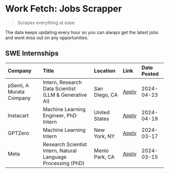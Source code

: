 # Work Fetch: Jobs Scrapper
> Scrapes everything at ease

The data keeps updating every hour so you can always get the latest jobs and wont miss out on any opportunities.

## SWE Internships
<!--START_SECTION:workfetch-->
| Company                 | Title                                                        | Location       | Link                                                                                                                                                                                                                                                                         | Date Posted   |
|:------------------------|:-------------------------------------------------------------|:---------------|:-----------------------------------------------------------------------------------------------------------------------------------------------------------------------------------------------------------------------------------------------------------------------------|:--------------|
| pSemi, A Murata Company | Intern, Research Data Scientist (LLM & Generative AI)        | San Diego, CA  | [Apply](https://www.linkedin.com/jobs/view/intern-research-data-scientist-llm-generative-ai-at-psemi-a-murata-company-3887074168?position=7&pageNum=0&refId=tKe6oBWBX6tqwFPDRcIR3g%3D%3D&trackingId=gwrjefXiW8sfSATHDw6%2Fhg%3D%3D&trk=public_jobs_jserp-result_search-card) | 2024-04-23    |
| Instacart               | Machine Learning Engineer, PhD Intern                        | United States  | [Apply](https://www.linkedin.com/jobs/view/machine-learning-engineer-phd-intern-at-instacart-3901991739?position=2&pageNum=0&refId=tKe6oBWBX6tqwFPDRcIR3g%3D%3D&trackingId=NKE6N5%2BEWafrp7BQ4R0LAA%3D%3D&trk=public_jobs_jserp-result_search-card)                          | 2024-04-19    |
| GPTZero                 | Machine Learning Intern                                      | New York, NY   | [Apply](https://www.linkedin.com/jobs/view/machine-learning-intern-at-gptzero-3860723963?position=6&pageNum=0&refId=tKe6oBWBX6tqwFPDRcIR3g%3D%3D&trackingId=HlJNMtKp4P4UNFAAKaK8PA%3D%3D&trk=public_jobs_jserp-result_search-card)                                           | 2024-03-17    |
| Meta                    | Research Scientist Intern, Natural Language Processing (PhD) | Menlo Park, CA | [Apply](https://www.linkedin.com/jobs/view/research-scientist-intern-natural-language-processing-phd-at-meta-3858718375?position=8&pageNum=0&refId=tKe6oBWBX6tqwFPDRcIR3g%3D%3D&trackingId=OAXuaQINIsEKZtEWmyVSwA%3D%3D&trk=public_jobs_jserp-result_search-card)            | 2024-03-15    |
<!--END_SECTION:workfetch-->
